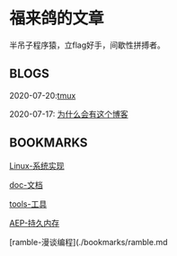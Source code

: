 福来鸽的文章
======

半吊子程序猿，立flag好手，间歇性拼搏者。

BLOGS
------

2020-07-20:[tmux](./Content/tool_200720_tmux.md)

2020-07-17: [为什么会有这个博客](./Content/random_200717_start_up.md)

BOOKMARKS
---

[Linux-系统实现](./bookmarks/Linux.md)

[doc-文档](./bookmarks/doc.md)

[tools-工具](./bookmarks/tools.md)

[AEP-持久内存](./bookmarks/AEP.md)

[ramble-漫谈编程](./bookmarks/ramble.md
